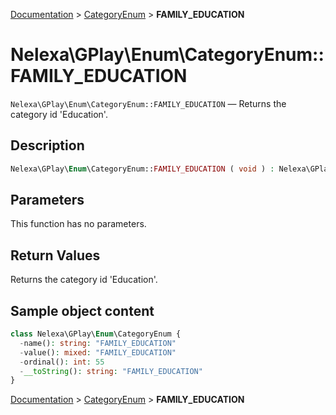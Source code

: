 [Documentation](../../README.md) > [CategoryEnum](README.md) > **FAMILY_EDUCATION**

# Nelexa\GPlay\Enum\CategoryEnum::FAMILY_EDUCATION
`Nelexa\GPlay\Enum\CategoryEnum::FAMILY_EDUCATION` — Returns the category id 'Education'.

## Description
```php
Nelexa\GPlay\Enum\CategoryEnum::FAMILY_EDUCATION ( void ) : Nelexa\GPlay\Enum\CategoryEnum
```

## Parameters
This function has no parameters.

## Return Values
Returns the category id 'Education'.

## Sample object content
```php
class Nelexa\GPlay\Enum\CategoryEnum {
  -name(): string: "FAMILY_EDUCATION"
  -value(): mixed: "FAMILY_EDUCATION"
  -ordinal(): int: 55
  -__toString(): string: "FAMILY_EDUCATION"
}
```

[Documentation](../../README.md) > [CategoryEnum](README.md) > **FAMILY_EDUCATION**
